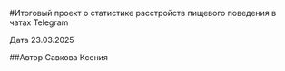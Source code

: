 #Итоговый проект о статистике расстройств пищевого поведения в чатах Telegram

Дата 23.03.2025

##Автор Савкова Ксения